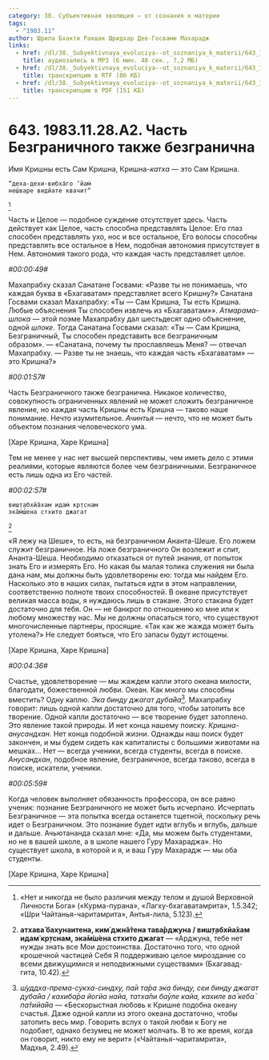 ```yaml
---
category: 38. Субъективная эволюция — от сознания к материи
tags:
  - "1983.11"
author: Шрила Бхакти Ракшак Шридхар Дев-Госвами Махарадж
links:
  - href: /dl/38._Subyektivnaya_evoluciya--ot_soznaniya_k_materii/643_1983.11.28.A2_SridharMj_Chast_Bezgranichnogo_takzhe_bezgranichna.mp3
    title: аудиозапись в MP3 (6 мин. 48 сек., 7,2 МБ)
  - href: /dl/38._Subyektivnaya_evoluciya--ot_soznaniya_k_materii/643_1983.11.28.A2_SridharMj_Chast_Bezgranichnogo_takzhe_bezgranichna.rtf
    title: транскрипцию в RTF (86 КБ)
  - href: /dl/38._Subyektivnaya_evoluciya--ot_soznaniya_k_materii/643_1983.11.28.A2_SridharMj_Chast_Bezgranichnogo_takzhe_bezgranichna.pdf
    title: транскрипцию в PDF (151 КБ)
---
```


# 643. 1983.11.28.A2. Часть Безграничного также безгранична

Имя Кришны есть Сам Кришна, Кришна-*катха* — это Сам Кришна.

    “деха-дехи-вибха̄го ‘йам̇
    неш́варе видйате квачит“
[^_ftn1]

Часть и Целое — подобное суждение отсутствует здесь. Часть действует как Целое, часть способна представлять Целое: Его глаз способен представлять ухо, нос и все остальное, Его волосы способны представлять все остальное в Нем, подобная автономия присутствует в Нем. Автономия такого рода, что каждая часть представляет целое.

*#00:00:49#*

Махапрабху сказал Санатане Госвами: «Разве ты не понимаешь, что каждая буква в «Бхагаватам» представляет всего Кришну?» Санатана Госвами сказал Махапрабху: «Ты — Сам Кришна, Ты есть Кришна. Любые объяснения Ты способен извлечь из «Бхагаватам»». *Атмарама-шлока* — этой поэме Махапрабху дал шестьдесят одно объяснение, одной *шлоке*. Тогда Санатана Госвами сказал: «Ты — Сам Кришна, Безграничный, Ты способен представить все безграничным образом». — «Санатана, почему ты прославляешь Меня? — отвечал Махапрабху. — Разве ты не знаешь, что каждая часть «Бхагаватам» — это Кришна?»

*#00:01:57#*

Часть Безграничного также безгранична. Никакое количество, совокупность ограниченных явлений не может сложить безграничное явление, но каждая часть Кришны есть Кришна — таково наше понимание. Нечто изумительное. *Ачинтья* — нечто, что не может быть объектом познания человеческого ума.

[Харе Кришна, Харе Кришна]

Тем не менее у нас нет высшей перспективы, чем иметь дело с этими реалиями, которые являются более чем безграничными. Безграничное есть лишь одна из Его частей.

*#00:02:57#*

    виш̣т̣абхйа̄хам идам̇ кр̣тснам
    эка̄м̇ш́ена стхито джагат
[^_ftn2]

«Я лежу на Шеше», то есть, на безграничном Ананта-Шеше. Его ложем служит безграничное. На ложе безграничного Он возлежит и спит, Ананта-Шеша. Необходимо отказаться от путей знания, от попыток знать Его и измерять Его. Но какая бы малая толика служения ни была дана нам, мы должны быть удовлетворены ею: тогда мы найдем Его. Насколько это в наших силах, пытаться идти в этом направлении, соответственно полноте твоих способностей. В океане присутствует великая масса воды, я нуждаюсь лишь в стакане. Этого стакана будет достаточно для тебя. Он — не банкрот по отношению ко мне или к любому множеству нас. Мы не должны опасаться того, что существуют многочисленные партнеры, просящие. «Так как же жажда может быть утолена?» Не следует бояться, что Его запасы будут истощены.

[Харе Кришна, Харе Кришна]

*#00:04:36#*

Счастье, удовлетворение — мы жаждем капли этого океана милости, благодати, божественной любви. Океан. Как много мы способны вместить? Одну каплю. *Эка бинду джагат д̣уба̄йа*[^_ftn3]. Махапрабху говорит: лишь одной капли достаточно для того, чтобы затопить все творение. Одной капли достаточно — все творение будет затоплено. Это явление такой природы. И нет конца нашему поиску. *Кришна-анусандхан*. Нет конца подобной жизни. Однажды наш поиск будет закончен, и мы будем сидеть как капиталисты с большими животами на мешках… Нет — всегда ученики, всегда студенты, всегда в поиске. *Анусандхан*, подобное явление, безграничное, всегда таково, всегда в поиске, искатели, ученики.

*#00:05:59#*

Когда человек выполняет обязанность профессора, он все равно ученик: познание Безграничного не может быть исчерпано. Исчерпать Безграничное — эта попытка всегда останется тщетной, поскольку речь идет о Безграничном. Это познание будет идти вглубь и вглубь, дальше и дальше. Ачьютананда сказал мне: «Да, мы можем быть студентами, но не в вашей школе, а в школе нашего Гуру Махараджа». Но существует школа, в которой и я, и ваш Гуру Махарадж — мы оба студенты.

[Харе Кришна, Харе Кришна]



[^_ftn1]: «Нет и никогда не было различия между телом и душой Верховной Личности Бога» («Курма-пурана», «Лагху-бхагаватамрита», 1.5.342; «Шри Чайтанья-чаритамрита», Антья-лила, 5.123).

[^_ftn2]: **атхава̄ бахунаитена, ким̇ джн̃а̄тена тава̄рджуна / виш̣т̣абхйа̄хам идам̇ кр̣тснам, эка̄м̇ш́ена стхито джагат** — «Арджуна, тебе нет нужды знать все Мои достоинства. Достаточно того, что одной крошечной частицей Себя Я поддерживаю целое мироздание со всеми движущимися и неподвижными существами» (Бхагавад-гита, 10.42).

[^_ftn3]: *ш́уддха-према-сукха-синдху, па̄и та̄ра эка бинду, сеи бинду джагат д̣уба̄йа / кахиба̄ра йогйа найа, татха̄пи ба̄уле кайа, кахиле ва̄ кеба̄ па̄тийа̄йа* — «Бескорыстная любовь к Кришне подобна океану счастья. Даже одной капли из этого океана достаточно, чтобы затопить весь мир. Говорить вслух о такой любви к Богу не подобает, однако безумец не может молчать. В то же время, когда он говорит, никто ему не верит» («Чайтанья-чаритамрита», Мадхья, 2.49).

